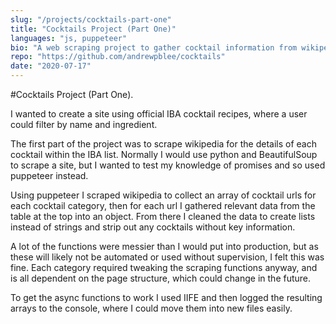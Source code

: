 ```yaml
---
slug: "/projects/cocktails-part-one"
title: "Cocktails Project (Part One)"
languages: "js, puppeteer"
bio: "A web scraping project to gather cocktail information from wikipedia"
repo: "https://github.com/andrewpblee/cocktails"
date: "2020-07-17"
---
```


#Cocktails Project (Part One)<span>.</span>

I wanted to create a site using official IBA cocktail recipes, where a user could filter by name and ingredient.

The first part of the project was to scrape wikipedia for the details of each cocktail within the IBA list. Normally I would use python and BeautifulSoup to scrape a site, but I wanted to test my knowledge of promises and so used puppeteer instead.

Using puppeteer I scraped wikipedia to collect an array of cocktail urls for each cocktail category, then for each url I gathered relevant data from the table at the top into an object. From there I cleaned the data to create lists instead of strings and strip out any cocktails without key information.

A lot of the functions were messier than I would put into production, but as these will likely not be automated or used without supervision, I felt this was fine. Each category required tweaking the scraping functions anyway, and is all dependent on the page structure, which could change in the future.

To get the async functions to work I used IIFE and then logged the resulting arrays to the console, where I could move them into new files easily.
